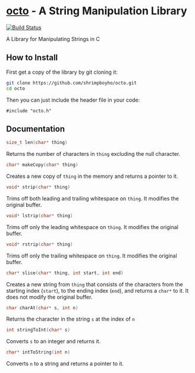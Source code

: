 [octo]() - A String Manipulation Library
========================================
[![Build Status](https://travis-ci.org/shrimpboyho/octo.png)](https://travis-ci.org/shrimpboyho/octo)

A Library for Manipulating Strings in C

How to Install
--------------

First get a copy of the library by git cloning it:

```bash
git clone https://github.com/shrimpboyho/octo.git
cd octo
```

Then you can just include the header file in your code:

```
#include "octo.h"
```

Documentation
-------------

```c
size_t len(char* thing)
```
	
Returns the number of characters in ```thing``` excluding the null character.

```c
char* makeCopy(char* thing)
```
	
Creates a new copy of ```thing``` in the memory and returns a pointer to it.

```c
void* strip(char* thing)
```
	
Trims off both leading and trailing whitespace on ```thing```. It modifies the original buffer.

```c
void* lstrip(char* thing)
```
	
Trims off only the leading whitespace on ```thing```. It modifies the original buffer.

```c
void* rstrip(char* thing)
```
	
Trims off only the trailing whitespace on ```thing```. It modifies the original buffer.

```c
char* slice(char* thing, int start, int end)
```
	
Creates a new string from ```thing``` that consists of the characters from the starting index (```start```), to the ending index (```end```), and returns a ```char*``` to it. It does not modify the original buffer.

```c
char charAt(char* s, int n)
```

Returns the character in the string ```s``` at the index of ```n```

```c
int stringToInt(char* s)
```

Converts ```s``` to an integer and returns it.

```c
char* intToString(int n)
```

Converts ```n``` to a string and returns a pointer to it.
